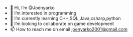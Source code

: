 - 👋 Hi, I’m @Joenyarko
- 👀 I’m interested in programming
- 🌱 I’m currently learning C++,SQL,Java,csharp,python
- 💞️ I’m looking to collaborate on game development
- 📫 How to reach me on email joenyarko2001@gmail.com

<!---
Joenyarko/Joenyarko is a ✨ special ✨ repository because its `README.md` (this file) appears on your GitHub profile.
You can click the Preview link to take a look at your changes.
--->
